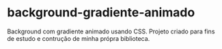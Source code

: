 # background-gradiente-animado
Background com gradiente animado usando CSS. Projeto criado para fins de estudo e contrução de minha própra biblioteca.
